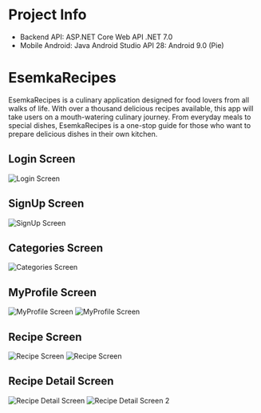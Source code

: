 # Project Info
* Backend API: ASP.NET Core Web API .NET 7.0
* Mobile Android: Java Android Studio API 28: Android 9.0 (Pie)

# EsemkaRecipes

EsemkaRecipes is a culinary application designed for food lovers from all walks of life. With over
a thousand delicious recipes available, this app will take users on a mouth-watering culinary
journey. From everyday meals to special dishes, EsemkaRecipes is a one-stop guide for those
who want to prepare delicious dishes in their own kitchen.


## Login Screen 
![Login Screen](https://github.com/ragiit/EsemkaRecipes/blob/master/UI/v2/1.%20Login%20Screen.png)


## SignUp Screen
![SignUp Screen](https://github.com/ragiit/EsemkaRecipes/blob/master/UI/v2/2.%20Sign%20Up%20Screen.png)


## Categories Screen
![Categories Screen](https://github.com/ragiit/EsemkaRecipes/blob/master/UI/v2/3.%20Main%20Screen%20-%20Categories.png)


## MyProfile Screen 
![MyProfile Screen](https://github.com/ragiit/EsemkaRecipes/blob/master/UI/v2/4.%20Main%20Screen%20-%20My%20Profile%20-%20No%20Recipe%20Liked.png)
![MyProfile Screen](https://github.com/ragiit/EsemkaRecipes/blob/master/UI/v2/5.%20Main%20Screen%20-%20My%20Profile.png)

 
## Recipe Screen
![Recipe Screen](https://github.com/ragiit/EsemkaRecipes/blob/master/UI/v2/6.%20Empty%20Recipe%20Screen.png)
![Recipe Screen](https://github.com/ragiit/EsemkaRecipes/blob/master/UI/v2/7.%20Recipe%20Screen.png)


## Recipe Detail Screen
![Recipe Detail Screen](https://github.com/ragiit/EsemkaRecipes/blob/master/UI/v2/8.%20Recipe%20Detail%20Screen.png)
![Recipe Detail Screen 2](https://github.com/ragiit/EsemkaRecipes/blob/master/UI/v2/9.%20Recipe%20Detail%20Screen%202.png)
